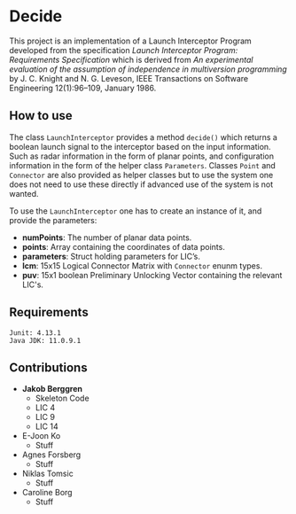 # **Decide**
This project is an implementation of a Launch Interceptor Program developed from the specification _Launch Interceptor Program: Requirements
Specification_ which is derived from _An experimental evaluation of the
assumption of independence in multiversion programming_ by J. C. Knight and
N. G. Leveson, IEEE Transactions on Software Engineering 12(1):96–109,
January 1986.

## How to use
The class ```LaunchInterceptor```  provides a method ```decide()``` which returns a boolean launch signal to the interceptor based on the input information. Such as radar information in the form of planar points, and configuration information in the form of the helper class ```Parameters```. Classes ```Point``` and ```Connector``` are also provided as helper classes but to use the system one does not need to use these directly if advanced use of the system is not wanted.

To use the ```LaunchInterceptor``` one has to create an instance of it, and provide the parameters:

- **numPoints**: The number of planar data points.
- **points**: Array containing the coordinates of data points.
- **parameters**: Struct holding parameters for LIC’s.
- **lcm**: 15x15 Logical Connector Matrix with ```Connector``` enunm types.
- **puv**: 15x1 boolean Preliminary Unlocking Vector containing the relevant LIC's.

## Requirements
    Junit: 4.13.1
    Java JDK: 11.0.9.1


## Contributions

- **Jakob Berggren**
  - Skeleton Code
  - LIC 4
  - LIC 9
  - LIC 14
- E-Joon Ko
    - Stuff
- Agnes Forsberg
    - Stuff
- Niklas Tomsic
  - Stuff
- Caroline Borg
  - Stuff

